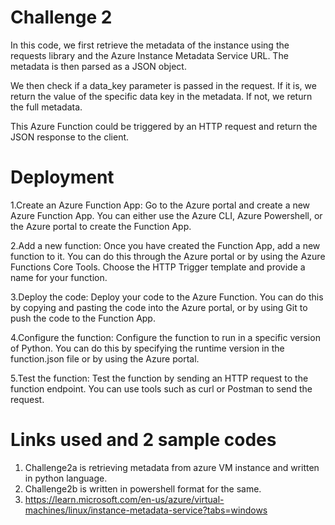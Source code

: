 # Challenge 2 


In this code, we first retrieve the metadata of the instance using the requests library and the Azure Instance Metadata Service URL. The metadata is then parsed as a JSON object.

We then check if a data_key parameter is passed in the request. If it is, we return the value of the specific data key in the metadata. If not, we return the full metadata.

This Azure Function could be triggered by an HTTP request and return the JSON response to the client.

# Deployment

1.Create an Azure Function App: Go to the Azure portal and create a new Azure Function App. You can either use the Azure CLI, Azure Powershell, or the Azure portal to create the Function App.

2.Add a new function: Once you have created the Function App, add a new function to it. You can do this through the Azure portal or by using the Azure Functions Core Tools. Choose the HTTP Trigger template and provide a name for your function.

3.Deploy the code: Deploy your code to the Azure Function. You can do this by copying and pasting the code into the Azure portal, or by using Git to push the code to the Function App.

4.Configure the function: Configure the function to run in a specific version of Python. You can do this by specifying the runtime version in the function.json file or by using the Azure portal.

5.Test the function: Test the function by sending an HTTP request to the function endpoint. You can use tools such as curl or Postman to send the request.

# Links used and 2 sample codes
1. Challenge2a is retrieving metadata from azure VM instance and written in python language.
2. Challenge2b is written in powershell format for the same.
3. https://learn.microsoft.com/en-us/azure/virtual-machines/linux/instance-metadata-service?tabs=windows
